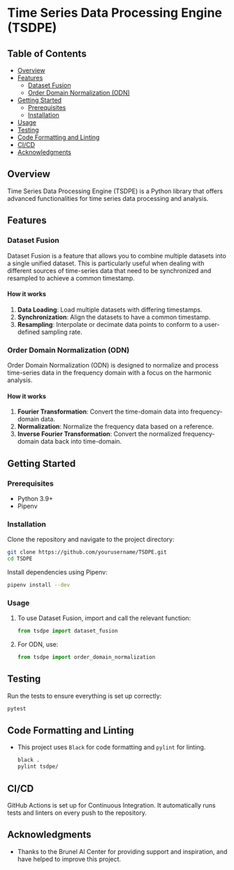 # Time Series Data Processing Engine (TSDPE)

## Table of Contents

- [Overview](#overview)
- [Features](#features)
  - [Dataset Fusion](#dataset-fusion)
  - [Order Domain Normalization (ODN)](#order-domain-normalization-odn)
- [Getting Started](#getting-started)
  - [Prerequisites](#prerequisites)
  - [Installation](#installation)
- [Usage](#usage)
- [Testing](#testing)
- [Code Formatting and Linting](#code-formatting-and-linting)
- [CI/CD](#ci/cd)
- [Acknowledgments](#acknowledgments)

## Overview

Time Series Data Processing Engine (TSDPE) is a Python library that offers advanced functionalities for time series data processing and analysis.

## Features

### Dataset Fusion

Dataset Fusion is a feature that allows you to combine multiple datasets into a single unified dataset. This is particularly useful when dealing with different sources of time-series data that need to be synchronized and resampled to achieve a common timestamp.

#### How it works

1. **Data Loading**: Load multiple datasets with differing timestamps.
2. **Synchronization**: Align the datasets to have a common timestamp.
3. **Resampling**: Interpolate or decimate data points to conform to a user-defined sampling rate.

### Order Domain Normalization (ODN)

Order Domain Normalization (ODN) is designed to normalize and process time-series data in the frequency domain with a focus on the harmonic analysis.

#### How it works

1. **Fourier Transformation**: Convert the time-domain data into frequency-domain data.
2. **Normalization**: Normalize the frequency data based on a reference.
3. **Inverse Fourier Transformation**: Convert the normalized frequency-domain data back into time-domain.

## Getting Started

### Prerequisites

- Python 3.9+
- Pipenv

### Installation

Clone the repository and navigate to the project directory:

```bash
git clone https://github.com/yourusername/TSDPE.git
cd TSDPE
```

Install dependencies using Pipenv:

```bash
pipenv install --dev
```

### Usage

1. To use Dataset Fusion, import and call the relevant function:

   ```python
   from tsdpe import dataset_fusion
   ```

2. For ODN, use:

   ```python
   from tsdpe import order_domain_normalization
   ```


## Testing

Run the tests to ensure everything is set up correctly:

```bash
pytest
```

## Code Formatting and Linting

- This project uses `Black` for code formatting and `pylint` for linting.

    ```bash
    black .
    pylint tsdpe/
    ```

## CI/CD

GitHub Actions is set up for Continuous Integration. It automatically runs tests and linters on every push to the repository.

## Acknowledgments

- Thanks to the Brunel AI Center for providing support and inspiration, and have helped to improve this project.
